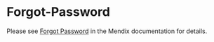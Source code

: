 # Forgot-Password

Please see [Forgot Password](https://docs.mendix.com/appstore/modules/forgot-password) in the Mendix documentation for details.
